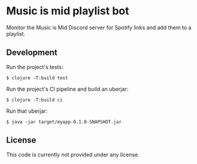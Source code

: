 # Music is mid playlist bot

Monitor the Music is Mid Discord server for Spotify links and add them to a playlist.

## Development

Run the project's tests:

    $ clojure -T:build test

Run the project's CI pipeline and build an uberjar:

    $ clojure -T:build ci

Run that uberjar:

    $ java -jar target/myapp-0.1.0-SNAPSHOT.jar


## License

This code is currently not provided under any license.

